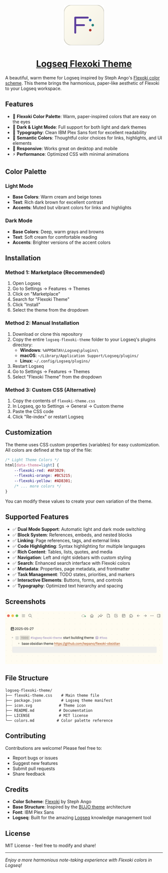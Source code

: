 <p align="center">
  <a href="https://github.com/avelino/flexoki-logseq">
    <picture>
      <source media="(prefers-color-scheme: dark)" srcset="https://raw.githubusercontent.com/avelino/flexoki-logseq/refs/heads/main/icon.svg">
      <img src="https://raw.githubusercontent.com/avelino/flexoki-logseq/refs/heads/main/icon.svg" height="128">
    </picture>
    <h1 align="center">Logseq Flexoki Theme</h1>
  </a>
</p>

A beautiful, warm theme for Logseq inspired by Steph Ango's [Flexoki color scheme](https://stephango.com/flexoki). This theme brings the harmonious, paper-like aesthetic of Flexoki to your Logseq workspace.

## Features

- 🎨 **Flexoki Color Palette**: Warm, paper-inspired colors that are easy on the eyes
- 🌙 **Dark & Light Mode**: Full support for both light and dark themes
- 📝 **Typography**: Clean IBM Plex Sans font for excellent readability
- 🎯 **Semantic Colors**: Thoughtful color choices for links, highlights, and UI elements
- 📱 **Responsive**: Works great on desktop and mobile
- ⚡ **Performance**: Optimized CSS with minimal animations

## Color Palette

### Light Mode
- **Base Colors**: Warm cream and beige tones
- **Text**: Rich dark brown for excellent contrast
- **Accents**: Muted but vibrant colors for links and highlights

### Dark Mode
- **Base Colors**: Deep, warm grays and browns
- **Text**: Soft cream for comfortable reading
- **Accents**: Brighter versions of the accent colors

## Installation

### Method 1: Marketplace (Recommended)
1. Open Logseq
2. Go to Settings → Features → Themes
3. Click on "Marketplace"
4. Search for "Flexoki Theme"
5. Click "Install"
6. Select the theme from the dropdown

### Method 2: Manual Installation
1. Download or clone this repository
2. Copy the entire `logseq-flexoki-theme` folder to your Logseq's plugins directory:
   - **Windows**: `%APPDATA%\Logseq\plugins\`
   - **macOS**: `~/Library/Application Support/Logseq/plugins/`
   - **Linux**: `~/.config/Logseq/plugins/`
3. Restart Logseq
4. Go to Settings → Features → Themes
5. Select "Flexoki Theme" from the dropdown

### Method 3: Custom CSS (Alternative)
1. Copy the contents of `flexoki-theme.css`
2. In Logseq, go to Settings → General → Custom theme
3. Paste the CSS code
4. Click "Re-index" or restart Logseq

## Customization

The theme uses CSS custom properties (variables) for easy customization. All colors are defined at the top of the file:

```css
/* Light Theme Colors */
html[data-theme=light] {
    --flexoki-red: #AF3029;
    --flexoki-orange: #BC5215;
    --flexoki-yellow: #AD8301;
    /* ... more colors */
}
```

You can modify these values to create your own variation of the theme.

## Supported Features

- ✅ **Dual Mode Support**: Automatic light and dark mode switching
- ✅ **Block System**: References, embeds, and nested blocks
- ✅ **Linking**: Page references, tags, and external links
- ✅ **Code Highlighting**: Syntax highlighting for multiple languages
- ✅ **Rich Content**: Tables, lists, quotes, and media
- ✅ **Navigation**: Left and right sidebars with custom styling
- ✅ **Search**: Enhanced search interface with Flexoki colors
- ✅ **Metadata**: Properties, page metadata, and frontmatter
- ✅ **Task Management**: TODO states, priorities, and markers
- ✅ **Interactive Elements**: Buttons, forms, and controls
- ✅ **Typography**: Optimized text hierarchy and spacing

## Screenshots

![Flexoki Theme Screenshot](./flexoki-theme.png)

## File Structure

```
logseq-flexoki-theme/
├── flexoki-theme.css    # Main theme file
├── package.json         # Logseq theme manifest
├── icon.svg            # Theme icon
├── README.md           # Documentation
├── LICENSE             # MIT license
└── colors.md          # Color palette reference
```

## Contributing

Contributions are welcome! Please feel free to:
- Report bugs or issues
- Suggest new features
- Submit pull requests
- Share feedback

## Credits

- **Color Scheme**: [Flexoki](https://stephango.com/flexoki) by Steph Ango
- **Base Structure**: Inspired by the [BUJO theme](https://github.com/stdword/logseq-bujo-theme) architecture
- **Font**: IBM Plex Sans
- **Logseq**: Built for the amazing [Logseq](https://logseq.com/) knowledge management tool

## License

MIT License - feel free to modify and share!

---

*Enjoy a more harmonious note-taking experience with Flexoki colors in Logseq!*
